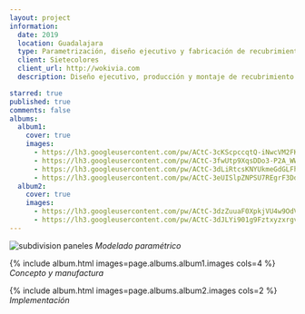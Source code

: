 ```yaml
---
layout: project
information:
  date: 2019
  location: Guadalajara
  type: Parametrización, diseño ejecutivo y fabricación de recubrimiento modular
  client: Sietecolores
  client_url: http://wokivia.com
  description: Diseño ejecutivo, producción y montaje de recubrimiento paramétrico maquinado en CNC en forma de escamas para exhibición museográfica infantil

starred: true
published: true
comments: false
albums:
  album1:
    cover: true
    images:
      - https://lh3.googleusercontent.com/pw/ACtC-3cKScpccqtQ-iNwcVM2FKVNouiyg8ITFCJMA-FBJR4b01_elSvcaA2iYkHmcFTVDQqWgWxf30j2hJFgTG6pV684IRAkhdaRN5oVCLidCkhXyLGtp6B755gtk6pXMgBqY5TZE0A0ZQxiE7elht0GtHZ_cQ=w400-h267-no?authuser=1
      - https://lh3.googleusercontent.com/pw/ACtC-3fwUtp9XqsDDo3-P2A_WWit8DOVm23yvaPKI163BGwP04MxItALdORalOeNIsb57DQv_PFY0oeR6gTCbgd3Nx05c7CnW6wUmx85rHxeV4BN750Yq7aasHrjewOVo1WXjLdKJk45_ipq1TX-mRnO61TRnw=w876-h771-no?authuser=1
      - https://lh3.googleusercontent.com/pw/ACtC-3dLiRtcsKNYUkmeGdGLFh_XzO-gFoxl2mapPIIcFZCUUG5wKr9kHo-7y-XLJTMtgn2A6BRlZkxN1MkF_wE104CHpQrwyc1FVGHtJocbN1_26dvVbMEbbihTVeD8E67UVDFiRFjiB_5ynF2IqiZwFLZfoQ=w930-h1240-no?authuser=1
      - https://lh3.googleusercontent.com/pw/ACtC-3eUISlpZNPSU7REgrF3Ddbkuc3usobHCRXUznjkzwGWfUgbwzdNmfzaKwzuexpmBd_BeDQBfT4mFOMeXmAZfe0lqedHIK20JsXbxNzfnpAtHN-3XpuPCaCj0byphXNZbYPr6HksFQvkhoFONV5hnq-mKQ=w1920-h1080-no?authuser=1
  album2:
    cover: true
    images:
      - https://lh3.googleusercontent.com/pw/ACtC-3dzZuuaF0XpkjVU4w9OdVC_QujeNO4oSCMW3lQXGMIytHJgLh1-wd488-mjzU95h4UK8KFqqr6gX7R9p-iCd0M5g0vfBF50XFyslO_pbFdvodcZwoFT79CRoK6DvUAyGhDLM1Q9xVCZ3v_R1hMG8Hwykg=w2256-h1240-no?authuser=1
      - https://lh3.googleusercontent.com/pw/ACtC-3dJLYi901g9Fztxyzxrgv6gTmxaq-RcFKuVKE1mHUlNTTvm6suh7-QheOk_DIUT_J02Ee9uQZjQzBeNx5x176cTI8dYI5_AqAYsrpO0cLupRKYhzUbVSGmhgjNLlFj9keHRnJO-zL3jnly5afvaNn6MOA=w930-h1240-no?authuser=1
---
```


![subdivision paneles](https://lh3.googleusercontent.com/pw/ACtC-3ctL925NU4hRZsIeExCKVTgvZuKEGjTTVsYKbSy_HzW6UOioZv73RLDeWXrcE3RxqWXGA7nKjNOo2gpS29DVRC_f1souohQJgJ2ENhtS-5pdBzVr6-CLkv8FlmJu8MPVpv2oKEYM3LKv3f1NziEE2_Ntw=w1543-h762-no?authuser=1)
*Modelado paramétrico*

{% include album.html images=page.albums.album1.images cols=4 %}
*Concepto y manufactura*

{% include album.html images=page.albums.album2.images cols=2 %}
*Implementación*

<!-- TODO: Agregar propuesta paramétrica de estructura para mandársela a Betty  -->
